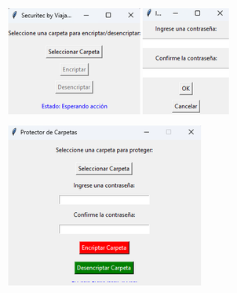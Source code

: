 ![](https://github.com/viajatech/SecuriTec/blob/main/GUI%20FOTO%20A%20.png) 
![](https://github.com/viajatech/SecuriTec/blob/main/GUI%20FOTO%20B.png)
------
![](https://github.com/viajatech/SecuriTec/blob/main/Code%20A%20FOTO.png)
